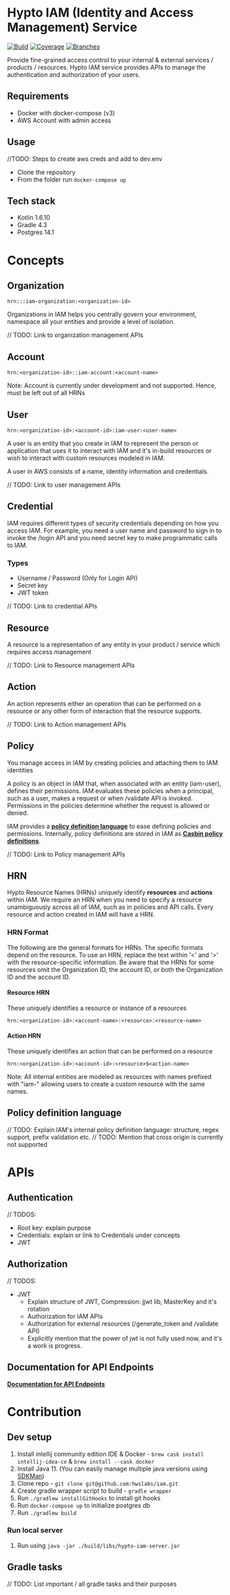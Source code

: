 # Hypto IAM (Identity and Access Management) Service

[![Build](https://github.com/hwslabs/iam/actions/workflows/build.yml/badge.svg)](https://github.com/hwslabs/iam/actions/workflows/build.yml)
[![Coverage](../badges/development/jacoco.svg)](https://github.com/hwslabs/iam/actions/workflows/build.yml)
[![Branches](../badges/development/branches.svg)](https://github.com/hwslabs/iam/actions/workflows/build.yml)

Provide fine-grained access control to your internal & external services / products / resources.
Hypto IAM service provides APIs to manage the authentication and authorization of your users.

## Requirements
* Docker with docker-compose (v3)
* AWS Account with admin access

## Usage
//TODO: Steps to create aws creds and add to dev.env
* Clone the repository 
* From the folder run `docker-compose up`

## Tech stack
* Kotlin 1.6.10
* Gradle 4.3
* Postgres 14.1

# Concepts

<a name="organization"></a>
## Organization
    hrn:::iam-organization:<organization-id>

Organizations in IAM helps you centrally govern your environment, namespace all your entities
and provide a level of isolation.

// TODO: Link to organization management APIs

<a name="account"></a>
## Account
    hrn:<organization-id>::iam-account:<account-name>

Note: Account is currently under development and not supported. Hence, must be left out of all HRNs

<a name="user"></a>
## User
    hrn:<organization-id>:<account-id>:iam-user:<user-name>

A user is an entity that you create in IAM to represent the person or application that uses
it to interact with IAM and it's in-build resources or wish to interact with
custom resources modeled in IAM. 

A user in AWS consists of a name, identity information and credentials.

// TODO: Link to user management APIs

<a name="credential"></a>
## Credential

IAM requires different types of security credentials depending on how you access IAM. For example, you need a
user name and password to sign in to invoke the /login API and you need secret key to make programmatic calls to IAM.

### Types
- Username / Password (Only for Login API)
- Secret key
- JWT token

// TODO: Link to credential APIs

<a name="resource"></a>
## Resource

A resource is a representation of any entity in your product / service which requires access management

// TODO: Link to Resource management APIs

<a name="action"></a>
## Action

An action represents either an operation that can be performed on a resource or
any other form of interaction that the resource supports.

// TODO: Link to Action management APIs

<a name="policy"></a>
## Policy

You manage access in IAM by creating policies and attaching them to IAM identities

A policy is an object in IAM that, when associated with an entity (iam-user), defines their permissions.
IAM evaluates these policies when a principal, such as a user, makes a request or when /validate API is invoked.
Permissions in the policies determine whether the request is allowed or denied.

IAM provides a [**policy definition language**](README.md#policyDefinitionLanguage) to ease defining policies and permissions.
Internally, policy definitions are stored in IAM as
[**Casbin policy definitions**](https://casbin.org/docs/en/syntax-for-models#policy-definition).

// TODO: Link to Policy management APIs

<a name="hrn"></a>
## HRN

Hypto Resource Names (HRNs) uniquely identify **resources** and **actions** within IAM. We require an HRN when you need to
specify a resource unambiguously across all of IAM, such as in policies and API calls. Every resource and action created
in IAM will have a HRN.

<a name="hrnFormat"></a>
### HRN Format

The following are the general formats for HRNs. The specific formats depend on the resource. To use an
HRN, replace the text within '<' and '>' with the resource-specific information. Be aware that the HRNs for
some resources omit the Organization ID, the account ID, or both the Organization ID and the account ID.

<a name="resourceHrn"></a>
#### Resource HRN
These uniquely identifies a resource or instance of a resources

    hrn:<organization-id>:<account-name>:<resource>:<resource-name>

<a name="actionHrn"></a>
#### Action HRN
These uniquely identifies an action that can be performed on a resource

    hrn:<organization-id>:<account-id>:<resource>$<action-name>

Note: All internal entities are modeled as resources with names prefixed with "iam-" allowing users to create a custom
resource with the same names.

<a name="policyDefinitionLanguage"></a>
## Policy definition language

// TODO: Explain IAM's internal policy definition language: structure, regex support, prefix validation etc.
// TODO: Mention that cross origin is currently not supported

# APIs

## Authentication
// TODOS:
- Root key: explain purpose
- Credentials: explain or link to Credentials under concepts
- JWT

## Authorization
// TODOS:
- JWT
  - Explain structure of JWT, Compression: jjwt lib, MasterKey and it's rotation 
  - Authorization for IAM APIs
  - Authorization for external resources (/generate_token and /validate API)
  - Explicitly mention that the power of jwt is not fully used now, and it's a work is progress. 


## Documentation for API Endpoints

[**Documentation for API Endpoints**](docs/README.md)

# Contribution

## Dev setup
1. Install intellij community edition IDE & Docker -
  ```brew cask install intellij-idea-ce``` & ```brew install --cask docker```
2. Install Java 11. (You can easily manage multiple java versions using [SDKMan](https://sdkman.io/usage)) 
3. Clone repo - ```git clone git@github.com:hwslabs/iam.git```
4. Create gradle wrapper script to build - ```gradle wrapper```
5. Run ```./gradlew installGitHooks``` to install git hooks
6. Run ```docker-compose up``` to initialize postgres db
7. Run ```./gradlew build```

### Run local server
1. Run using ```java -jar ./build/libs/hypto-iam-server.jar```

## Gradle tasks
// TODO: List important / all gradle tasks and their purposes
